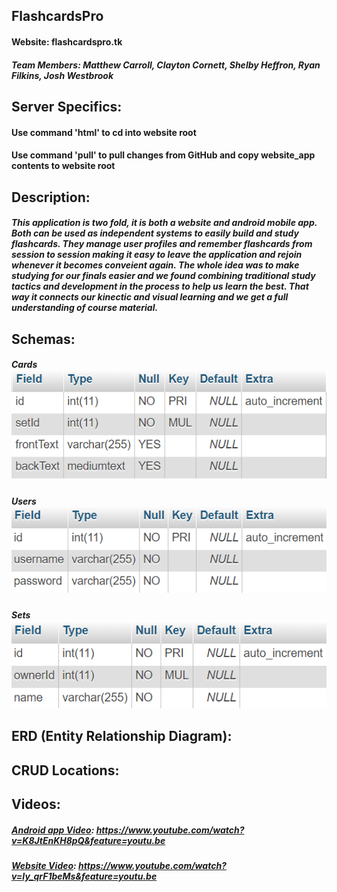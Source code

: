 ## FlashcardsPro

#### Website: flashcardspro.tk

##### Team Members: Matthew Carroll, Clayton Cornett, Shelby Heffron, Ryan Filkins, Josh Westbrook

## Server Specifics:
#### Use command 'html' to cd into website root
#### Use command 'pull' to pull changes from GitHub and copy website_app contents to website root

## Description:
##### This application is two fold, it is both a website and android mobile app. Both can be used as independent systems to easily build and study flashcards. They manage user profiles and remember flashcards from session to session making it easy to leave the application and rejoin whenever it becomes conveient again. The whole idea was to make studying for our finals easier and we found combining traditional study tactics and development in the process to help us learn the best. That way it connects our kinectic and visual learning and we get a full understanding of course material. 

## Schemas:
##### Cards ![cards schema](https://github.com/smheffron/FlashcardsPro/blob/master/Assets/card_schema.png)
##### Users ![users schema](https://github.com/smheffron/FlashcardsPro/blob/master/Assets/user_schema.png)
##### Sets ![sets schema](https://github.com/smheffron/FlashcardsPro/blob/master/Assets/set_schema.png)

## ERD (Entity Relationship Diagram):


## CRUD Locations:


## Videos:
##### [Android app Video](https://www.youtube.com/watch?v=K8JtEnKH8pQ&feature=youtu.be): https://www.youtube.com/watch?v=K8JtEnKH8pQ&feature=youtu.be

##### [Website Video](https://www.youtube.com/watch?v=Iy_qrF1beMs&feature=youtu.be): https://www.youtube.com/watch?v=Iy_qrF1beMs&feature=youtu.be